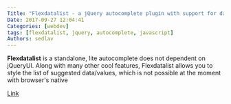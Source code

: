 ```yaml
---
Title: "Flexdatalist - a jQuery autocomplete plugin with support for datalist"
Date: 2017-09-27 12:04:41
Categories: [webdev]
tags: [flexdatalist, jquery, autocomplete, javascript]
Authors: sedlav
---
```


**Flexdatalist** is a standalone, lite autocomplete does not dependent on jQueryUI. Along with many other cool features, Flexdatalist allows you to style the list of suggested data/values, which is not possible at the moment with browser's native <datalist>.

[Link](http://projects.sergiodinislopes.pt/flexdatalist/)
